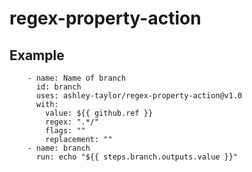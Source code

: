 # regex-property-action

## Example
```
    - name: Name of branch
      id: branch
      uses: ashley-taylor/regex-property-action@v1.0
      with:
        value: ${{ github.ref }}
        regex: ".*/"
        flags: ""
        replacement: ""
    - name: branch
      run: echo "${{ steps.branch.outputs.value }}"
``` 
   
